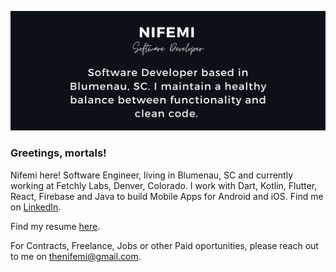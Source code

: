![Header](https://raw.githubusercontent.com/thenifemi/thenifemi/master/nifemi-banner.png "Header")

### Greetings, mortals!

Nifemi here! Software Engineer, living in Blumenau, SC and currently working at Fetchly Labs, Denver, Colorado. I work with Dart, Kotlin, Flutter, React, Firebase and Java to build Mobile Apps for Android and iOS. Find me on [LinkedIn](https://www.linkedin.com/in/nifemii).

Find my resume [here](https://github.com/thenifemi/thenifemi/blob/master/Nifemi-Diffu-Resume-2021.pdf).

For Contracts, Freelance, Jobs or other Paid oportunities, please reach out to me on thenifemi@gmail.com.

